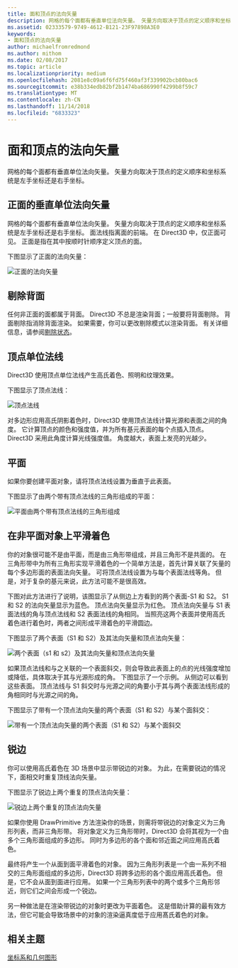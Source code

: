 ```yaml
---
title: 面和顶点的法向矢量
description: 网格的每个面都有垂直单位法向矢量。 矢量方向取决于顶点的定义顺序和坐标系统是左手坐标还是右手坐标。
ms.assetid: 02333579-9749-4612-B121-23F97898A3E0
keywords:
- 面和顶点的法向矢量
author: michaelfromredmond
ms.author: mithom
ms.date: 02/08/2017
ms.topic: article
ms.localizationpriority: medium
ms.openlocfilehash: 2081e8c09a6f6fd75f460af3f339902bcb80bac6
ms.sourcegitcommit: e38b334edb82bf2b1474ba686990f4299b8f59c7
ms.translationtype: MT
ms.contentlocale: zh-CN
ms.lasthandoff: 11/14/2018
ms.locfileid: "6833323"
---
```

# <a name="face-and-vertex-normal-vectors"></a>面和顶点的法向矢量


网格的每个面都有垂直单位法向矢量。 矢量方向取决于顶点的定义顺序和坐标系统是左手坐标还是右手坐标。

## <a name="span-idperpendicularunitnormalvectorforafrontfacespanspan-idperpendicularunitnormalvectorforafrontfacespanspan-idperpendicularunitnormalvectorforafrontfacespanperpendicular-unit-normal-vector-for-a-front-face"></a><span id="Perpendicular_unit_normal_vector_for_a_front_face"></span><span id="perpendicular_unit_normal_vector_for_a_front_face"></span><span id="PERPENDICULAR_UNIT_NORMAL_VECTOR_FOR_A_FRONT_FACE"></span>正面的垂直单位法向矢量


网格的每个面都有垂直单位法向矢量。 矢量方向取决于顶点的定义顺序和坐标系统是左手坐标还是右手坐标。 面法线指离面的前端。 在 Direct3D 中，仅正面可见。 正面是指在其中按顺时针顺序定义顶点的面。

下图显示了正面的法向矢量：

![正面的法向矢量](images/nrmlvect.png)

## <a name="span-idcullingbackfacesspanspan-idcullingbackfacesspanspan-idcullingbackfacesspanculling-back-faces"></a><span id="Culling_back_faces"></span><span id="culling_back_faces"></span><span id="CULLING_BACK_FACES"></span>剔除背面


任何非正面的面都属于背面。 Direct3D 不总是渲染背面；一般要将背面剔除。 背面剔除指消除背面渲染。 如果需要，你可以更改剔除模式以渲染背面。 有关详细信息，请参阅[剔除状态](https://msdn.microsoft.com/library/windows/desktop/bb204882)。

## <a name="span-idvertexunitnormalsspanspan-idvertexunitnormalsspanspan-idvertexunitnormalsspanvertex-unit-normals"></a><span id="Vertex_unit_normals"></span><span id="vertex_unit_normals"></span><span id="VERTEX_UNIT_NORMALS"></span>顶点单位法线


Direct3D 使用顶点单位法线产生高氏着色、照明和纹理效果。

下图显示了顶点法线：

![顶点法线](images/vertnrml.png)

对多边形应用高氏阴影着色时，Direct3D 使用顶点法线计算光源和表面之间的角度。 它计算顶点的颜色和强度值，并为所有基元表面的每个点插入顶点。 Direct3D 采用此角度计算光线强度值。 角度越大，表面上发亮的光越少。

## <a name="span-idflatsurfacesspanspan-idflatsurfacesspanspan-idflatsurfacesspanflat-surfaces"></a><span id="Flat_surfaces"></span><span id="flat_surfaces"></span><span id="FLAT_SURFACES"></span>平面


如果你要创建平面对象，请将顶点法线设置为垂直于此表面。

下图显示了由两个带有顶点法线的三角形组成的平面：

![平面由两个带有顶点法线的三角形组成](images/flatvert.png)

## <a name="span-idsmoothshadingonanon-flatobjectspanspan-idsmoothshadingonanon-flatobjectspanspan-idsmoothshadingonanon-flatobjectspansmooth-shading-on-a-non-flat-object"></a><span id="Smooth_shading_on_a_non-flat_object"></span><span id="smooth_shading_on_a_non-flat_object"></span><span id="SMOOTH_SHADING_ON_A_NON-FLAT_OBJECT"></span>在非平面对象上平滑着色


你的对象很可能不是由平面，而是由三角形带组成，并且三角形不是共面的。 在三角形带中为所有三角形实现平滑着色的一个简单方法是，首先计算关联了矢量的每个多边形面的表面法向矢量。 可将顶点法线设置为与每个表面法线等角。 但是，对于复杂的基元来说，此方法可能不是很高效。

下图对此方法进行了说明，该图显示了从侧边上方看到的两个表面-S1 和 S2。 S1 和 S2 的法向矢量显示为蓝色。 顶点法向矢量显示为红色。 顶点法向矢量与 S1 表面法线的角与顶点法线和 S2 表面法线的角相同。 当照亮这两个表面并使用高氏着色进行着色时，两者之间形成平滑着色的平滑圆边。

下图显示了两个表面（S1 和 S2）及其法向矢量和顶点法向矢量：

![两个表面（s1 和 s2）及其法向矢量和顶点法向矢量](images/gvert.png)

如果顶点法线和与之关联的一个表面斜交，则会导致此表面上的点的光线强度增加或降低，具体取决于其与光源形成的角。 下图显示了一个示例。 从侧边可以看到这些表面。 顶点法线与 S1 斜交时与光源之间的角要小于其与两个表面法线形成的角相同时与光源之间的角。

下图显示了带有一个顶点法向矢量的两个表面（S1 和 S2）与某个面斜交：

![带有一个顶点法向矢量的两个表面（S1 和 S2）与某个面斜交](images/gvert2.png)

## <a name="span-idsharpedgesspanspan-idsharpedgesspanspan-idsharpedgesspansharp-edges"></a><span id="Sharp_edges"></span><span id="sharp_edges"></span><span id="SHARP_EDGES"></span>锐边


你可以使用高氏着色在 3D 场景中显示带锐边的对象。 为此，在需要锐边的情况下，面相交时重复顶线法向矢量。

下图显示了锐边上两个重复的顶点法向矢量：

![锐边上两个重复的顶点法向矢量](images/shade1.png)

如果你使用 DrawPrimitive 方法渲染你的场景，则需将带锐边的对象定义为三角形列表，而非三角形带。 将对象定义为三角形带时，Direct3D 会将其视为一个由多个三角形面组成的多边形。 同时为多边形的各个面和邻近面之间应用高氏着色。

最终将产生一个从面到面平滑着色的对象。 因为三角形列表是一个由一系列不相交的三角形面组成的多边形，Direct3D 将跨多边形的各个面应用高氏着色。 但是，它不会从面到面进行应用。 如果一个三角形列表中的两个或多个三角形邻近，则它们之间会形成一个锐边。

另一种做法是在渲染带锐边的对象时更改为平面着色。 这是借助计算的最有效方法，但它可能会导致场景中的对象的渲染逼真度低于应用髙氏着色的对象。

## <a name="span-idrelated-topicsspanrelated-topics"></a><span id="related-topics"></span>相关主题


[坐标系和几何图形](coordinate-systems-and-geometry.md)

 

 




